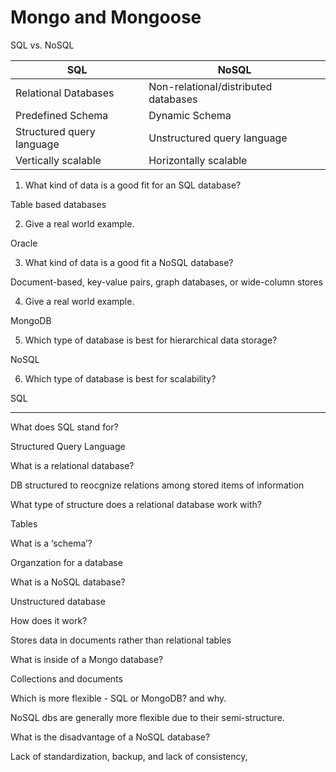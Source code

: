# Mongo and Mongoose

SQL vs. NoSQL 

**SQL** | **NoSQL** | 
--- | --- | 
Relational Databases | Non-relational/distributed databases | 
Predefined Schema | Dynamic Schema | 
Structured query language | Unstructured query language | 
Vertically scalable | Horizontally scalable | 

1. What kind of data is a good fit for an SQL database?  

Table based databases

2. Give a real world example.  

Oracle

3. What kind of data is a good fit a NoSQL database?  

Document-based, key-value pairs, graph databases, or wide-column stores

4. Give a real world example.  

MongoDB

5. Which type of database is best for hierarchical data storage?  

NoSQL

6. Which type of database is best for scalability?  

SQL

___

What does SQL stand for?  

Structured Query Language

What is a relational database?  

DB structured to reocgnize relations among stored items of information

What type of structure does a relational database work with?  

Tables

What is a ‘schema’?  

Organzation for a database

What is a NoSQL database?  

Unstructured database 

How does it work?  

Stores data in documents rather than relational tables

What is inside of a Mongo database?  

Collections and documents

Which is more flexible - SQL or MongoDB? and why.  

NoSQL dbs are generally more flexible due to their semi-structure. 

What is the disadvantage of a NoSQL database?  

Lack of standardization, backup, and lack of consistency, 



